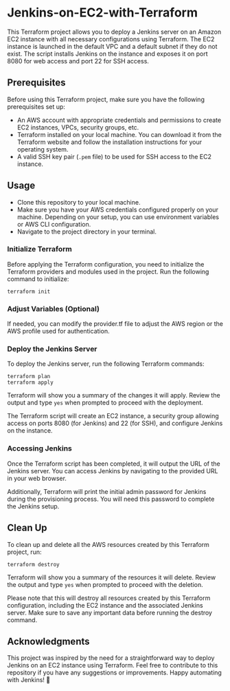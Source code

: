 
# Jenkins-on-EC2-with-Terraform

This Terraform project allows you to deploy a Jenkins server on an Amazon EC2 instance with all necessary configurations using Terraform. The EC2 instance is launched in the default VPC and a default subnet if they do not exist. The script installs Jenkins on the instance and exposes it on port 8080 for web access and port 22 for SSH access.

## Prerequisites
Before using this Terraform project, make sure you have the following prerequisites set up:

* An AWS account with appropriate credentials and permissions to create EC2 instances, VPCs, security groups, etc.
* Terraform installed on your local machine. You can download it from the Terraform website and follow the installation instructions for your operating system.
* A valid SSH key pair (`.pem` file) to be used for SSH access to the EC2 instance.

## Usage
* Clone this repository to your local machine.
* Make sure you have your AWS credentials configured properly on your machine. Depending on your setup, you can use environment variables or AWS CLI configuration.
* Navigate to the project directory in your terminal.

### Initialize Terraform

Before applying the Terraform configuration, you need to initialize the Terraform providers and modules used in the project. Run the following command to initialize:

```
terraform init
```

### Adjust Variables (Optional)
If needed, you can modify the provider.tf file to adjust the AWS region or the AWS profile used for authentication.

### Deploy the Jenkins Server
To deploy the Jenkins server, run the following Terraform commands:

```
terraform plan
terraform apply
```

Terraform will show you a summary of the changes it will apply. Review the output and type `yes` when prompted to proceed with the deployment.

The Terraform script will create an EC2 instance, a security group allowing access on ports 8080 (for Jenkins) and 22 (for SSH), and configure Jenkins on the instance.

### Accessing Jenkins
Once the Terraform script has been completed, it will output the URL of the Jenkins server. You can access Jenkins by navigating to the provided URL in your web browser.

Additionally, Terraform will print the initial admin password for Jenkins during the provisioning process. You will need this password to complete the Jenkins setup.

## Clean Up
To clean up and delete all the AWS resources created by this Terraform project, run:
```
terraform destroy
```
Terraform will show you a summary of the resources it will delete. Review the output and type `yes` when prompted to proceed with the deletion.

Please note that this will destroy all resources created by this Terraform configuration, including the EC2 instance and the associated Jenkins server. Make sure to save any important data before running the destroy command.

## Acknowledgments
This project was inspired by the need for a straightforward way to deploy Jenkins on an EC2 instance using Terraform. Feel free to contribute to this repository if you have any suggestions or improvements. Happy automating with Jenkins! 🚀